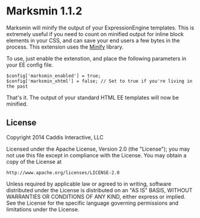 # Marksmin 1.1.2

Marksmin will minify the output of your ExpressionEngine templates. This is extremely useful if you need to count on minified output for inline block elements in your CSS, and can save your end users a few bytes in the process. This extension uses the [Minify](https://code.google.com/p/minify/) library.

To use, just enable the extenstion, and place the following parameters in your EE config file.

	$config['marksmin_enabled'] = true;
	$config['marksmin_xhtml'] = false; // Set to true if you're living in the past

That's it. The output of your standard HTML EE templates will now be minified.

## License

Copyright 2014 Caddis Interactive, LLC

Licensed under the Apache License, Version 2.0 (the "License");
you may not use this file except in compliance with the License.
You may obtain a copy of the License at

	http://www.apache.org/licenses/LICENSE-2.0

Unless required by applicable law or agreed to in writing, software
distributed under the License is distributed on an "AS IS" BASIS,
WITHOUT WARRANTIES OR CONDITIONS OF ANY KIND, either express or implied.
See the License for the specific language governing permissions and
limitations under the License.